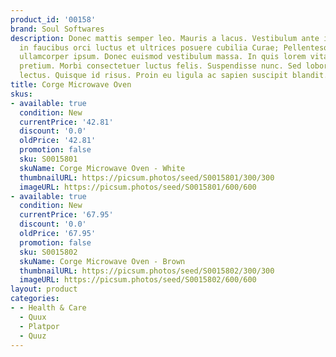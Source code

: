 ```yaml
---
product_id: '00158'
brand: Soul Softwares
description: Donec mattis semper leo. Mauris a lacus. Vestibulum ante ipsum primis
  in faucibus orci luctus et ultrices posuere cubilia Curae; Pellentesque feugiat
  ullamcorper ipsum. Donec euismod vestibulum massa. In quis lorem vitae elit consectetuer
  pretium. Morbi consectetuer luctus felis. Suspendisse nunc. Sed lobortis elit quis
  lectus. Quisque id risus. Proin eu ligula ac sapien suscipit blandit.
title: Corge Microwave Oven
skus:
- available: true
  condition: New
  currentPrice: '42.81'
  discount: '0.0'
  oldPrice: '42.81'
  promotion: false
  sku: S0015801
  skuName: Corge Microwave Oven - White
  thumbnailURL: https://picsum.photos/seed/S0015801/300/300
  imageURL: https://picsum.photos/seed/S0015801/600/600
- available: true
  condition: New
  currentPrice: '67.95'
  discount: '0.0'
  oldPrice: '67.95'
  promotion: false
  sku: S0015802
  skuName: Corge Microwave Oven - Brown
  thumbnailURL: https://picsum.photos/seed/S0015802/300/300
  imageURL: https://picsum.photos/seed/S0015802/600/600
layout: product
categories:
- - Health & Care
  - Quux
  - Platpor
  - Quuz
---
```

